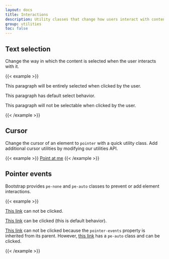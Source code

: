 ```yaml
---
layout: docs
title: Interactions
description: Utility classes that change how users interact with contents of a website.
group: utilities
toc: false
---
```


## Text selection

Change the way in which the content is selected when the user interacts with it.

{{< example >}}
<p class="user-select-all">This paragraph will be entirely selected when clicked by the user.</p>
<p class="user-select-auto">This paragraph has default select behavior.</p>
<p class="user-select-none">This paragraph will not be selectable when clicked by the user.</p>
{{< /example >}}

## Cursor

Change the cursor of an element to `pointer` with a quick utility class. Add additional cursor utilities by modifying our utilities API.

{{< example >}}
<a href="#" role="button" class="p-2 bg-light cursor-pointer">Point at me</a>
{{< /example >}}

## Pointer events

Bootstrap provides `pe-none` and `pe-auto` classes to prevent or add element interactions.

{{< example >}}
<p><a href="#" class="pe-none">This link</a> can not be clicked.</p>
<p><a href="#" class="pe-auto">This link</a> can be clicked (this is default behavior).</p>
<p class="pe-none"><a href="#">This link</a> can not be clicked because the <code>pointer-events</code> property is inherited from its parent. However, <a href="#" class="pe-auto">this link</a> has a <code>pe-auto</code> class and can be clicked.</p>
{{< /example >}}
